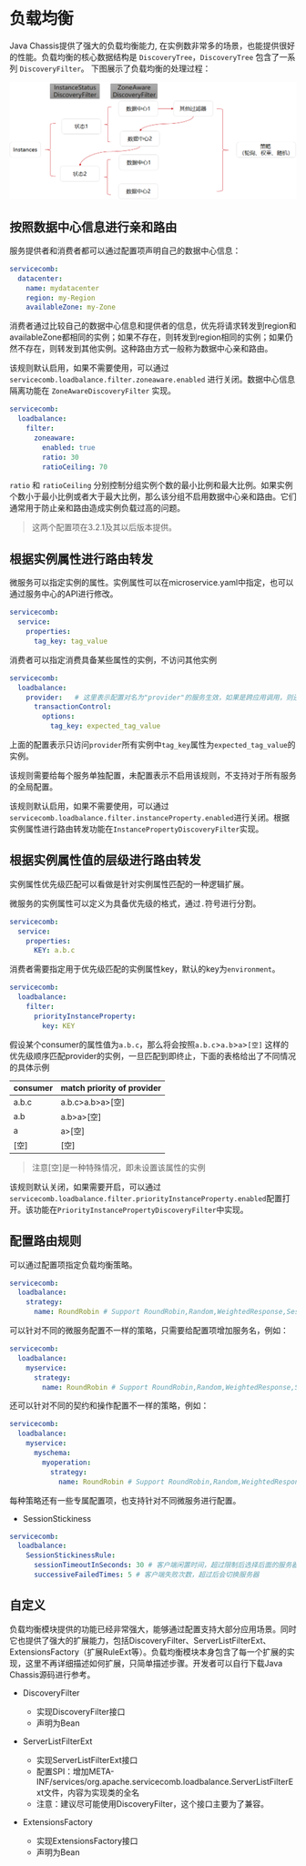 # 负载均衡
Java Chassis提供了强大的负载均衡能力, 在实例数非常多的场景，也能提供很好的性能。负载均衡的核心数据结构是 `DiscoveryTree`，`DiscoveryTree` 包含了一系列 `DiscoveryFilter`。  下图展示了负载均衡的处理过程：

![](discovery-tree.png)

## 按照数据中心信息进行亲和路由
服务提供者和消费者都可以通过配置项声明自己的数据中心信息：
```yaml
servicecomb:
  datacenter:
    name: mydatacenter
    region: my-Region
    availableZone: my-Zone
```

消费者通过比较自己的数据中心信息和提供者的信息，优先将请求转发到region和availableZone都相同的实例；如果不存在，则转发到region相同的实例；如果仍然不存在，则转发到其他实例。这种路由方式一般称为数据中心亲和路由。

该规则默认启用，如果不需要使用，可以通过 `servicecomb.loadbalance.filter.zoneaware.enabled` 进行关闭。数据中心信息隔离功能在 `ZoneAwareDiscoveryFilter` 实现。

```yaml
servicecomb:
  loadbalance:
    filter:
      zoneaware:
        enabled: true
        ratio: 30
        ratioCeiling: 70
```

`ratio` 和 `ratioCeiling` 分别控制分组实例个数的最小比例和最大比例。如果实例个数小于最小比例或者大于最大比例，那么该分组不启用数据中心亲和路由。它们通常用于防止亲和路由造成实例负载过高的问题。

> 这两个配置项在3.2.1及其以后版本提供。

## 根据实例属性进行路由转发

微服务可以指定实例的属性。实例属性可以在microservice.yaml中指定，也可以通过服务中心的API进行修改。

```yaml
servicecomb:
  service:
    properties:
      tag_key: tag_value
```

消费者可以指定消费具备某些属性的实例，不访问其他实例
```yaml
servicecomb:
  loadbalance:
    provider:   # 这里表示配置对名为"provider"的服务生效，如果是跨应用调用，则还需要加上AppID，如"AppIDOfProvider:provider"
      transactionControl:
        options:
          tag_key: expected_tag_value
```

上面的配置表示只访问`provider`所有实例中`tag_key`属性为`expected_tag_value`的实例。

该规则需要给每个服务单独配置，未配置表示不启用该规则，不支持对于所有服务的全局配置。

该规则默认启用，如果不需要使用，可以通过`servicecomb.loadbalance.filter.instanceProperty.enabled`进行关闭。根据实例属性进行路由转发功能在`InstancePropertyDiscoveryFilter`实现。

## 根据实例属性值的层级进行路由转发

实例属性优先级匹配可以看做是针对实例属性匹配的一种逻辑扩展。

微服务的实例属性可以定义为具备优先级的格式，通过`.`符号进行分割。

```yaml
servicecomb:
  service:
    properties:
      KEY: a.b.c
```

消费者需要指定用于优先级匹配的实例属性key，默认的key为`environment`。

```yaml
servicecomb:
  loadbalance:
    filter:
      priorityInstanceProperty:
        key: KEY
```

假设某个consumer的属性值为`a.b.c`，那么将会按照`a.b.c`>`a.b`>`a`>`[空]` 这样的优先级顺序匹配provider的实例，一旦匹配到即终止，下面的表格给出了不同情况的具体示例

| consumer | match priority of provider|
| :--- | :--- | 
|a.b.c|a.b.c>a.b>a>[空]|
|a.b|a.b>a>[空]|
|a|a>[空]|
|[空]|[空]|

> 注意[空]是一种特殊情况，即未设置该属性的实例

该规则默认关闭，如果需要开启，可以通过`servicecomb.loadbalance.filter.priorityInstanceProperty.enabled`配置打开。该功能在`PriorityInstancePropertyDiscoveryFilter`中实现。

## 配置路由规则

可以通过配置项指定负载均衡策略。
```yaml
servicecomb:
  loadbalance:
    strategy:
      name: RoundRobin # Support RoundRobin,Random,WeightedResponse,SessionStickiness
```

可以针对不同的微服务配置不一样的策略，只需要给配置项增加服务名，例如：
```yaml
servicecomb:
  loadbalance:
    myservice:
      strategy:
        name: RoundRobin # Support RoundRobin,Random,WeightedResponse,SessionStickiness
```

还可以针对不同的契约和操作配置不一样的策略，例如：
```yaml
servicecomb:
  loadbalance:
    myservice:
      myschema:
        myoperation:
          strategy:
            name: RoundRobin # Support RoundRobin,Random,WeightedResponse,SessionStickiness
```

每种策略还有一些专属配置项，也支持针对不同微服务进行配置。

* SessionStickiness

```yaml
servicecomb:
  loadbalance:
    SessionStickinessRule:
      sessionTimeoutInSeconds: 30 # 客户端闲置时间，超过限制后选择后面的服务器
      successiveFailedTimes: 5 # 客户端失败次数，超过后会切换服务器
```

## 自定义
负载均衡模块提供的功能已经非常强大，能够通过配置支持大部分应用场景。同时它也提供了强大的扩展能力，包括DiscoveryFilter、ServerListFilterExt、ExtensionsFactory（扩展RuleExt等）。负载均衡模块本身包含了每一个扩展的实现，这里不再详细描述如何扩展，只简单描述步骤。开发者可以自行下载Java Chassis源码进行参考。

* DiscoveryFilter
  * 实现DiscoveryFilter接口
  * 声明为Bean

* ServerListFilterExt
  * 实现ServerListFilterExt接口
  * 配置SPI：增加META-INF/services/org.apache.servicecomb.loadbalance.ServerListFilterExt文件，内容为实现类的全名
  * 注意：建议尽可能使用DiscoveryFilter，这个接口主要为了兼容。

* ExtensionsFactory
  * 实现ExtensionsFactory接口
  * 声明为Bean
